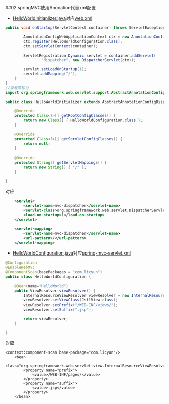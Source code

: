 ##02.springMVC使用Anonation代替xml配置
- [HelloWorldInitianlizer.java](https://github.com/mzkwy/springMVC/blob/master/02.annotationSpringMVC/src/main/java/com/licyun/configuration/HelloWorldInitializer.java)对应[web.xml](https://github.com/mzkwy/springMVC/blob/master/01.helloSpringMVC/src/main/webapp/WEB-INF/web.xml)
```java
public void onStartup(ServletContext container) throws ServletException {

		AnnotationConfigWebApplicationContext ctx = new AnnotationConfigWebApplicationContext();
		ctx.register(HelloWorldConfiguration.class);
		ctx.setServletContext(container);

		ServletRegistration.Dynamic servlet = container.addServlet(
				"dispatcher", new DispatcherServlet(ctx));

		servlet.setLoadOnStartup(1);
		servlet.addMapping("/");
	}
}
//或者简写为
import org.springframework.web.servlet.support.AbstractAnnotationConfigDispatcherServletInitializer;

public class HelloWorldInitializer extends AbstractAnnotationConfigDispatcherServletInitializer {

	@Override
	protected Class<?>[] getRootConfigClasses() {
		return new Class[] { HelloWorldConfiguration.class };
	}
 
	@Override
	protected Class<?>[] getServletConfigClasses() {
		return null;
	}
 
	@Override
	protected String[] getServletMappings() {
		return new String[] { "/" };
	}

}
```
对应
```xml
    <servlet>
		<servlet-name>mvc-dispatcher</servlet-name>
		<servlet-class>org.springframework.web.servlet.DispatcherServlet</servlet-class>
        <load-on-startup>1</load-on-startup>
	</servlet>

	<servlet-mapping>
		<servlet-name>mvc-dispatcher</servlet-name>
		<url-pattern>/</url-pattern>
	</servlet-mapping>
```

- [HelloWorldConfiguration.java](https://github.com/mzkwy/springMVC/blob/master/02.annotationSpringMVC/src/main/java/com/licyun/configuration/HelloWorldConfiguration.java)对应[spring-mvc-servlet.xml](https://github.com/mzkwy/springMVC/blob/master/01.helloSpringMVC/src/main/webapp/WEB-INF/mvc-dispatcher-servlet.xml)
```java
@Configuration
@EnableWebMvc
@ComponentScan(basePackages = "com.licyun")
public class HelloWorldConfiguration {
	
	@Bean(name="HelloWorld")
	public ViewResolver viewResolver() {
		InternalResourceViewResolver viewResolver = new InternalResourceViewResolver();
		viewResolver.setViewClass(JstlView.class);
		viewResolver.setPrefix("/WEB-INF/views/");
		viewResolver.setSuffix(".jsp");

		return viewResolver;
	}

}
```
对应
```
<context:component-scan base-package="com.licyun"/>
    <bean
            class="org.springframework.web.servlet.view.InternalResourceViewResolver">
        <property name="prefix">
            <value>/WEB-INF/pages/</value>
        </property>
        <property name="suffix">
            <value>.jsp</value>
        </property>
    </bean>
```
